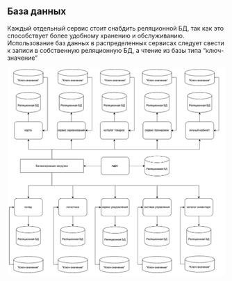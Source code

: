 ## База данных

Каждый отдельный сервис стоит снабдить реляционной БД, так как это способствует более удобному хранению и обслуживанию. 
Использование баз данных в распределенных сервисах следует свести к записи в собственную реляционную БД, а чтение из базы типа “ключ-значение”

![Общая схема бд](/Img/db.png)